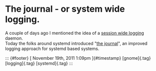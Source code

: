 The journal - or system wide logging.
=====================================

A couple of days ago I mentioned the idea of a [session wide
logging](http://dummdida.blogspot.com/2011/11/session-wide-logging-in-gnome.html)
daemon.\
Today the folks around systemd introduced "[the
journal](http://0pointer.de/blog/projects/the-journal.html)", an
improved logging approach for systemd based systems.

::: {#footer}
[ November 19th, 2011 1:09pm ]{#timestamp} [gnome]{.tag} [logging]{.tag}
[systemd]{.tag}
:::
